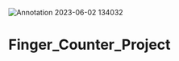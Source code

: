 ![Annotation 2023-06-02 134032](https://github.com/omar-hamwi/Finger_Counter_Project/assets/72281750/b8b5bc33-f992-4cb6-816d-de58074cc2b4)
# Finger_Counter_Project
